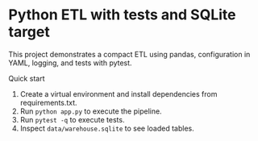 # Python ETL with tests and SQLite target

This project demonstrates a compact ETL using pandas, configuration in YAML, logging, and tests with pytest.

Quick start
1. Create a virtual environment and install dependencies from requirements.txt.
2. Run `python app.py` to execute the pipeline.
3. Run `pytest -q` to execute tests.
4. Inspect `data/warehouse.sqlite` to see loaded tables.
